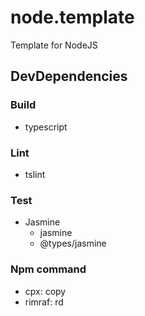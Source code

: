# node.template
Template for NodeJS

## DevDependencies
### Build
- typescript

### Lint
- tslint

### Test
- Jasmine
  - jasmine
  - @types/jasmine

### Npm command
- cpx: copy
- rimraf: rd
